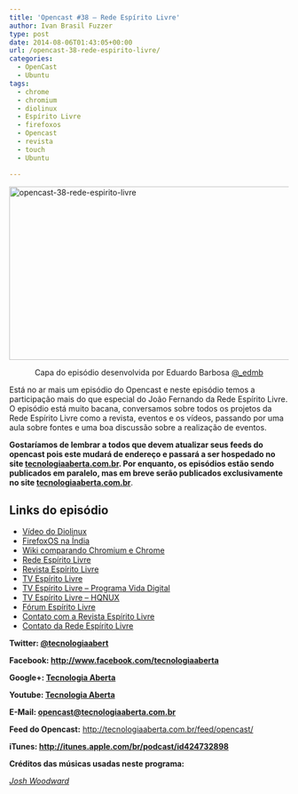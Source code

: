 ```yaml
---
title: 'Opencast #38 – Rede Espírito Livre'
author: Ivan Brasil Fuzzer
type: post
date: 2014-08-06T01:43:05+00:00
url: /opencast-38-rede-espirito-livre/
categories:
  - OpenCast
  - Ubuntu
tags:
  - chrome
  - chromium
  - diolinux
  - Espírito Livre
  - firefoxos
  - Opencast
  - revista
  - touch
  - Ubuntu

---
```

<img class="aligncenter size-full wp-image-248" src="http://tecnologiaaberta.com.br/wp-content/uploads/2014/08/opencast-38-rede-espirito-livre.png" alt="opencast-38-rede-espirito-livre" width="585" height="312" />

<p style="text-align: center;">
  Capa do episódio desenvolvida por Eduardo Barbosa <a href="http://twitter.com/_edmb">@_edmb</a>
</p>

Está no ar mais um episódio do Opencast e neste episódio temos a participação mais do que especial do João Fernando da Rede Espírito Livre. O episódio está muito bacana, conversamos sobre todos os projetos da Rede Espírito Livre como a revista, eventos e os vídeos, passando por uma aula sobre fontes e uma boa discussão sobre a realização de eventos.

**Gostaríamos de lembrar a todos que devem atualizar seus feeds do opencast pois este mudará de endereço e passará a ser hospedado no site <a href="http://tecnologiaaberta.com.br" target="_blank" rel="nofollow">tecnologiaaberta.com.br</a>. Por enquanto, os episódios estão sendo publicados em paralelo, mas em breve serão publicados exclusivamente no site <a href="http://tecnologiaaberta.com.br" target="_blank" rel="nofollow">tecnologiaaberta.com.br</a>**.

## Links do episódio

  * [Vídeo do Diolinux][1]
  * [FirefoxOS na Índia][2]
  * [Wiki comparando Chromium e Chrome][3]
  * [Rede Espírito Livre][4]
  * [Revista Espírito Livre][5]
  * [TV Espírito Livre][6]
  * [TV Espírito Livre &#8211; Programa Vida Digital][7]
  * [TV Espírito Livre &#8211; HQNUX][8]
  * [Fórum Espírito Livre][9]
  * [Contato com a Revista Espírito Livre][10]
  * [Contato da Rede Espírito Livre][4]

**Twitter: <a href="http://twitter.com/tecnologiaabert" target="_blank" rel="nofollow">@tecnologiaabert</a>**

**Facebook: <a href="https://www.facebook.com/tecnologiaaberta" target="_blank" rel="nofollow">http://www.facebook.com/tecnologiaaberta</a>**

**Google+: <a href="https://plus.google.com/u/0/b/114491525240353631044/114491525240353631044/about" target="_blank" rel="nofollow">Tecnologia Aberta</a>**

**Youtube: <a href="http://youtube.com/tecnologiaaberta" target="_blank" rel="nofollow">Tecnologia Aberta</a>**

**E-Mail: <opencast@tecnologiaaberta.com.br>**

**Feed do Opencast:** <a href="http://tecnologiaaberta.com.br/feed/opencast/" target="_blank" rel="nofollow">http://tecnologiaaberta.com.br/feed/opencast/</a>

**iTunes: <a href="http://itunes.apple.com/br/podcast/id424732898" target="_blank" rel="nofollow">http://itunes.apple.com/br/podcast/id424732898</a>**

**Créditos das músicas usadas neste programa:**
  
[_Josh Woodward_][11]

 [1]: http://www.diolinux.com.br/2014/08/respostas-as-respostas-dos-leitores-do-blog-diolinux.html
 [2]: http://www.zdnet.com/how-low-can-a-smartphone-go-7000031316/
 [3]: https://code.google.com/p/chromium/wiki/ChromiumBrowserVsGoogleChrome
 [4]: http://espiritolivre.org/
 [5]: http://www.revista.espiritolivre.org/
 [6]: http://tv.espiritolivre.org/
 [7]: https://archive.org/details/TV_EspiritoLivre_VidaDigital
 [8]: https://archive.org/details/TV_EspiritoLivre_HQNuux
 [9]: http://forum.espiritolivre.org/
 [10]: http://www.revista.espiritolivre.org/entre-em-contato
 [11]: http://joshwoodward.com/